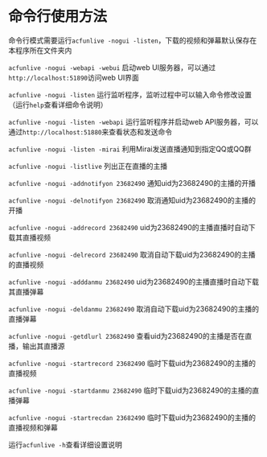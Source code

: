 # 命令行使用方法
命令行模式需要运行`acfunlive -nogui -listen`，下载的视频和弹幕默认保存在本程序所在文件夹内

`acfunlive -nogui -webapi -webui` 启动web UI服务器，可以通过`http://localhost:51890`访问web UI界面

`acfunlive -nogui -listen` 运行监听程序，监听过程中可以输入命令修改设置（运行`help`查看详细命令说明）

`acfunlive -nogui -listen -webapi` 运行监听程序并启动web API服务器，可以通过`http://localhost:51880`来查看状态和发送命令

`acfunlive -nogui -listen -mirai` 利用Mirai发送直播通知到指定QQ或QQ群

`acfunlive -nogui -listlive` 列出正在直播的主播

`acfunlive -nogui -addnotifyon 23682490` 通知uid为23682490的主播的开播

`acfunlive -nogui -delnotifyon 23682490` 取消通知uid为23682490的主播的开播

`acfunlive -nogui -addrecord 23682490` uid为23682490的主播直播时自动下载其直播视频

`acfunlive -nogui -delrecord 23682490` 取消自动下载uid为23682490的主播的直播视频

`acfunlive -nogui -adddanmu 23682490` uid为23682490的主播直播时自动下载其直播弹幕

`acfunlive -nogui -deldanmu 23682490` 取消自动下载uid为23682490的主播的直播弹幕

`acfunlive -nogui -getdlurl 23682490` 查看uid为23682490的主播是否在直播，输出其直播源

`acfunlive -nogui -startrecord 23682490` 临时下载uid为23682490的主播的直播视频

`acfunlive -nogui -startdanmu 23682490` 临时下载uid为23682490的主播的直播弹幕

`acfunlive -nogui -startrecdan 23682490` 临时下载uid为23682490的主播的直播视频和弹幕

运行`acfunlive -h`查看详细设置说明
